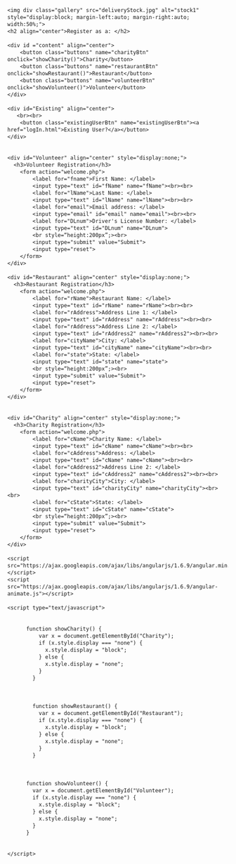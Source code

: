 <html lang="en">
<head>
    <meta charset="UTF-8">
    <meta name="viewport" content="width=device-width, initial-scale=1.0">
    <link rel="stylesheet" type="text/css" href="bountyStyle.css">
    <title>New User Registration</title>
</head>

<style>
    .buttons {
    background-color: white;
    color: black;
    border: 2px solid rgb(115, 185, 133);
    border-radius: 0px;
    height: 80px;
    width: 250px;
    padding: 10px 15px 10px 15px;
    font-size: medium;
    }

.buttons:hover, .existingUserBtn:hover{
    background-color: rgb(157, 250, 180);
    transition-duration: 0.9s;
}

.existingUserBtn{
    background-color: white;
    color: black;
    border: 3px solid rgb(157, 250, 180);
    border-radius: 4px;
    height: 40px;
    width: 160px;
    padding: 10px 15px 10px 15px;
    font-size: medium;
}

body {
    font-family: Arial, Helvetica, sans-serif;
}
</style>
<body>

    <img div class="gallery" src="deliveryStock.jpg" alt="stock1" style="display:block; margin-left:auto; margin-right:auto; width:50%;"> 
    <h2 align="center">Register as a: </h2>

    <div id ="content" align="center">
        <button class="buttons" name="charityBtn" onclick="showCharity()">Charity</button>
        <button class="buttons" name="restaurantBtn" onclick="showRestaurant()">Restaurant</button>
        <button class="buttons" name="volunteerBtn" onclick="showVolunteer()">Volunteer</button>
    </div>

    <div id="Existing" align="center">
       <br><br>
        <button class="existingUserBtn" name="existingUserBtn"><a href="logIn.html">Existing User?</a></button>
    </div>


    <div id="Volunteer" align="center" style="display:none;">
      <h3>Volunteer Registration</h3>
        <form action="welcome.php">
            <label for="fname">First Name: </label>
            <input type="text" id="fName" name="fName"><br><br>
            <label for="lName">Last Name: </label>
            <input type="text" id="lName" name="lName"><br><br>
            <label for="email">Email address: </label>
            <input type="email" id="email" name="email"><br><br>
            <label for="DLnum">Driver's License Number: </label>
            <input type="text" id="DLnum" name="DLnum">
            <br style=“height:200px”;><br>
            <input type="submit" value="Submit">
            <input type="reset">
        </form>
    </div>

    <div id="Restaurant" align="center" style="display:none;">
      <h3>Restaurant Registration</h3>
        <form action="welcome.php">
            <label for="rName">Restaurant Name: </label>
            <input type="text" id="rName" name="rName"><br><br>
            <label for="rAddress">Address Line 1: </label>
            <input type="text" id="rAddress" name="rAddress"><br><br>
            <label for="rAddress">Address Line 2: </label>
            <input type="text" id="rAddress2" name="rAddress2"><br><br>
            <label for="cityName">City: </label>
            <input type="text" id="cityName" name="cityName"><br><br>
            <label for="state">State: </label>
            <input type="text" id="state" name="state">
            <br style=“height:200px”;><br>
            <input type="submit" value="Submit">
            <input type="reset">
        </form>
    </div>


    <div id="Charity" align="center" style="display:none;">
      <h3>Charity Registration</h3>
        <form action="welcome.php">
            <label for="cName">Charity Name: </label>
            <input type="text" id="cName" name="cName"><br><br>
            <label for="cAddress">Address: </label>
            <input type="text" id="cName" name="cName"><br><br>
            <label for="cAddress2">Address Line 2: </label>
            <input type="text" id="cAddress2" name="cAddress2"><br><br>
            <label for="charityCity">City: </label>
            <input type="text" id="charityCity" name="charityCity"><br><br>
            <label for="cState">State: </label>
            <input type="text" id="cState" name="cState">
            <br style=“height:200px”;><br>
            <input type="submit" value="Submit">
            <input type="reset">
        </form>
    </div>

    <script src="https://ajax.googleapis.com/ajax/libs/angularjs/1.6.9/angular.min.js"></script>
    <script src="https://ajax.googleapis.com/ajax/libs/angularjs/1.6.9/angular-animate.js"></script>

    <script type="text/javascript">

      
          function showCharity() {
              var x = document.getElementById("Charity");
              if (x.style.display === "none") {
                x.style.display = "block";
              } else {
                x.style.display = "none";
              }
            }
      

      
            function showRestaurant() {
              var x = document.getElementById("Restaurant");
              if (x.style.display === "none") {
                x.style.display = "block";
              } else {
                x.style.display = "none";
              }
            }
      

     
          function showVolunteer() {
            var x = document.getElementById("Volunteer");
            if (x.style.display === "none") {
              x.style.display = "block";
            } else {
              x.style.display = "none";
            }
          }
        

    </script>
</body>
</html>

